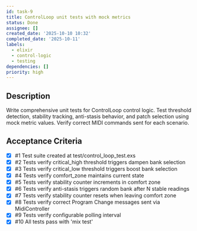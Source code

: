 ```yaml
---
id: task-9
title: ControlLoop unit tests with mock metrics
status: Done
assignee: []
created_date: '2025-10-10 10:32'
completed_date: '2025-10-11'
labels:
  - elixir
  - control-logic
  - testing
dependencies: []
priority: high
---
```


## Description

<!-- SECTION:DESCRIPTION:BEGIN -->
Write comprehensive unit tests for ControlLoop control logic. Test threshold detection, stability tracking, anti-stasis behavior, and patch selection using mock metric values. Verify correct MIDI commands sent for each scenario.
<!-- SECTION:DESCRIPTION:END -->

## Acceptance Criteria
<!-- AC:BEGIN -->
- [x] #1 Test suite created at test/control_loop_test.exs
- [x] #2 Tests verify critical_high threshold triggers dampen bank selection
- [x] #3 Tests verify critical_low threshold triggers boost bank selection
- [x] #4 Tests verify comfort_zone maintains current state
- [x] #5 Tests verify stability counter increments in comfort zone
- [x] #6 Tests verify anti-stasis triggers random bank after N stable readings
- [x] #7 Tests verify stability counter resets when leaving comfort zone
- [x] #8 Tests verify correct Program Change messages sent via MidiController
- [x] #9 Tests verify configurable polling interval
- [x] #10 All tests pass with 'mix test'
<!-- AC:END -->

